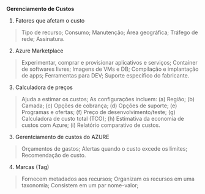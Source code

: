 <b>Gerenciamento de Custos</b>

1) Fatores que afetam o custo

> Tipo de recurso;
> Consumo;
> Manutenção;
> Área geográfica;
> Tráfego de rede;
> Assinatura.

2) Azure Marketplace

> Experimentar, comprar e provisionar aplicativos e serviços;
> Container de softwares livres;
> Imagens de VMs e DB;
> Compilação e implantação de apps;
> Ferramentas para DEV;
> Suporte especifico do fabricante.

3) Calculadora de preços

> Ajuda a estimar os custos;
> As configurações incluem:
(a) Região;
(b) Camada;
(c) Opções de cobrança;
(d) Opções de suporte;
(e) Programas e ofertas;
(f) Preço de desenvolvimento/teste;
(g) Calculadora de custo total (TCO);
(h) Estimativa da economia de custos com Azure;
(i) Relatório comparativo de custos.

3) Gerentciamento de custos do AZURE

> Orçamentos de gastos;
> Alertas quando o custo excede os limites;
> Recomendação de custo.

4) Marcas (Tag)

> Fornecem metadados aos recursos;
> Organizam os recursos em uma taxonomia;
> Consistem em um par nome-valor;
